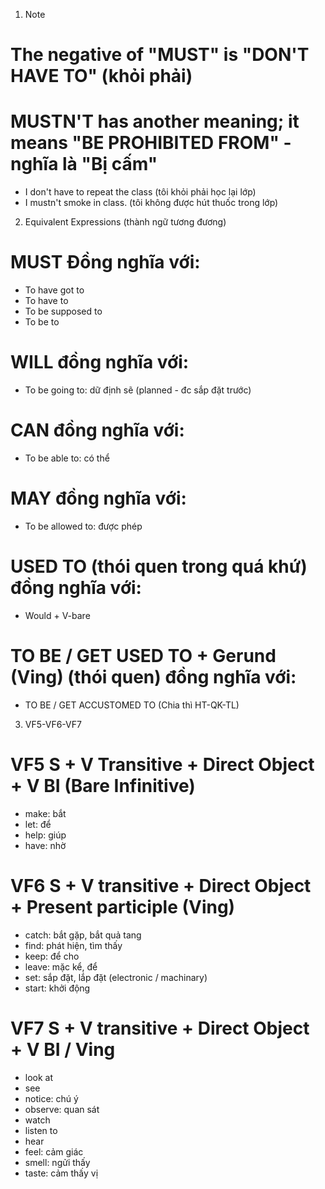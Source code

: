 1. Note
# The negative of "MUST" is "DON'T HAVE TO" (khỏi phải)
# MUSTN'T has another meaning; it means "BE PROHIBITED FROM" - nghĩa là "Bị cấm"
+ I don't have to repeat the class (tôi khỏi phải học lại lớp)
+ I mustn't smoke in class. (tôi không được hút thuốc trong lớp)

2. Equivalent Expressions (thành ngữ tương đương)
# MUST Đồng nghĩa với:
+ To have got to
+ To have to
+ To be supposed to
+ To be to

# WILL đồng nghĩa với:
+ To be going to: dữ định sẽ (planned - đc sắp đặt trước)

# CAN đồng nghĩa với:
+ To be able to: có thể

# MAY đồng nghĩa với:
+ To be allowed to: được phép

# USED TO (thói quen trong quá khứ) đồng nghĩa với: 
+ Would + V-bare 


# TO BE / GET USED TO + Gerund (Ving) (thói quen) đồng nghĩa với:
+ TO BE / GET ACCUSTOMED TO (Chia thì HT-QK-TL)

3. VF5-VF6-VF7
# VF5   S + V Transitive + Direct Object + V BI (Bare Infinitive)
+ make: bắt
+ let: để
+ help: giúp
+ have: nhờ

# VF6   S + V transitive + Direct Object + Present participle (Ving)
+ catch: bắt gặp, bắt quả tang
+ find: phát hiện, tìm thấy
+ keep: để cho
+ leave: mặc kể, để
+ set: sắp đặt, lắp đặt (electronic / machinary)
+ start: khởi động

# VF7   S + V transitive + Direct Object + V BI / Ving
+ look at
+ see
+ notice: chú ý
+ observe: quan sát
+ watch
+ listen to
+ hear
+ feel: cảm giác
+ smell: ngửi thấy
+ taste: cảm thấy vị